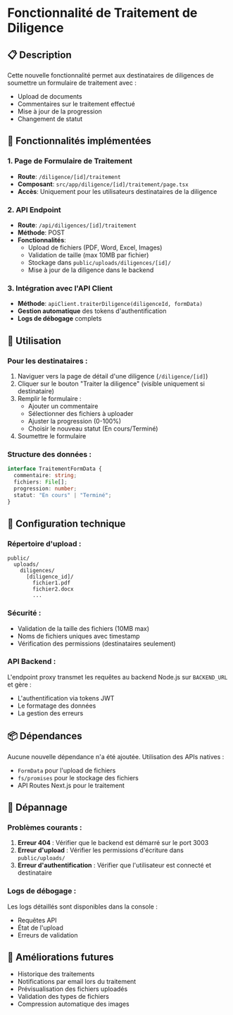 # Fonctionnalité de Traitement de Diligence

## 📋 Description
Cette nouvelle fonctionnalité permet aux destinataires de diligences de soumettre un formulaire de traitement avec :
- Upload de documents
- Commentaires sur le traitement effectué
- Mise à jour de la progression
- Changement de statut

## 🚀 Fonctionnalités implémentées

### 1. Page de Formulaire de Traitement
- **Route**: `/diligence/[id]/traitement`
- **Composant**: `src/app/diligence/[id]/traitement/page.tsx`
- **Accès**: Uniquement pour les utilisateurs destinataires de la diligence

### 2. API Endpoint
- **Route**: `/api/diligences/[id]/traitement`
- **Méthode**: POST
- **Fonctionnalités**:
  - Upload de fichiers (PDF, Word, Excel, Images)
  - Validation de taille (max 10MB par fichier)
  - Stockage dans `public/uploads/diligences/[id]/`
  - Mise à jour de la diligence dans le backend

### 3. Intégration avec l'API Client
- **Méthode**: `apiClient.traiterDiligence(diligenceId, formData)`
- **Gestion automatique** des tokens d'authentification
- **Logs de débogage** complets

## 🎯 Utilisation

### Pour les destinataires :
1. Naviguer vers la page de détail d'une diligence (`/diligence/[id]`)
2. Cliquer sur le bouton "Traiter la diligence" (visible uniquement si destinataire)
3. Remplir le formulaire :
   - Ajouter un commentaire
   - Sélectionner des fichiers à uploader
   - Ajuster la progression (0-100%)
   - Choisir le nouveau statut (En cours/Terminé)
4. Soumettre le formulaire

### Structure des données :
```typescript
interface TraitementFormData {
  commentaire: string;
  fichiers: File[];
  progression: number;
  statut: "En cours" | "Terminé";
}
```

## 🔧 Configuration technique

### Répertoire d'upload :
```
public/
  uploads/
    diligences/
      [diligence_id]/
        fichier1.pdf
        fichier2.docx
        ...
```

### Sécurité :
- Validation de la taille des fichiers (10MB max)
- Noms de fichiers uniques avec timestamp
- Vérification des permissions (destinataires seulement)

### API Backend :
L'endpoint proxy transmet les requêtes au backend Node.js sur `BACKEND_URL` et gère :
- L'authentification via tokens JWT
- Le formatage des données
- La gestion des erreurs

## 📦 Dépendances
Aucune nouvelle dépendance n'a été ajoutée. Utilisation des APIs natives :
- `FormData` pour l'upload de fichiers
- `fs/promises` pour le stockage des fichiers
- API Routes Next.js pour le traitement

## 🐛 Dépannage

### Problèmes courants :
1. **Erreur 404** : Vérifier que le backend est démarré sur le port 3003
2. **Erreur d'upload** : Vérifier les permissions d'écriture dans `public/uploads/`
3. **Erreur d'authentification** : Vérifier que l'utilisateur est connecté et destinataire

### Logs de débogage :
Les logs détaillés sont disponibles dans la console :
- Requêtes API
- État de l'upload
- Erreurs de validation

## 🔮 Améliorations futures
- Historique des traitements
- Notifications par email lors du traitement
- Prévisualisation des fichiers uploadés
- Validation des types de fichiers
- Compression automatique des images